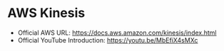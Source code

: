 # AWS Kinesis
- Official AWS URL: https://docs.aws.amazon.com/kinesis/index.html
- Official YouTube Introduction: https://youtu.be/MbEfiX4sMXc
